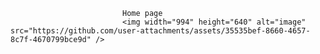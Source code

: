                              Home page 
                             <img width="994" height="640" alt="image" src="https://github.com/user-attachments/assets/35535bef-8660-4657-8c7f-4670799bce9d" />

